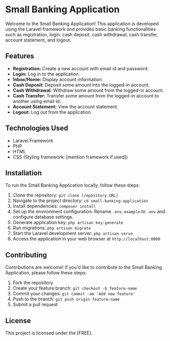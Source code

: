 # Small Banking Application

Welcome to the Small Banking Application! This application is developed using the Laravel framework and provides basic banking functionalities such as registration, login, cash deposit, cash withdrawal, cash transfer, account statement, and logout.

## Features

- **Registration:** Create a new account with email id and password.
- **Login:** Log in to the application.
- **Inbox/Home:** Display account information.
- **Cash Deposit:** Deposit some amount into the logged-in account.
- **Cash Withdrawal:** Withdraw some amount from the logged-in account.
- **Cash Transfer:** Transfer some amount from the logged-in account to another using email id.
- **Account Statement:** View the account statement.
- **Logout:** Log out from the application.

## Technologies Used

- Laravel Framework
- PHP
- HTML
- CSS (Styling framework: [mention framework if used])

## Installation

To run the Small Banking Application locally, follow these steps:

1. Clone the repository: `git clone [repository URL]`
2. Navigate to the project directory: `cd small-banking-application`
3. Install dependencies: `composer install`
4. Set up the environment configuration: Rename `.env.example` to `.env` and configure database settings.
5. Generate application key: `php artisan key:generate`
6. Run migrations: `php artisan migrate`
7. Start the Laravel development server: `php artisan serve`
8. Access the application in your web browser at `http://localhost:8000`

## Contributing

Contributions are welcome! If you'd like to contribute to the Small Banking Application, please follow these steps:

1. Fork the repository
2. Create your feature branch: `git checkout -b feature-name`
3. Commit your changes: `git commit -am 'Add new feature'`
4. Push to the branch: `git push origin feature-name`
5. Submit a pull request

## License

This project is licensed under the [FREE].
